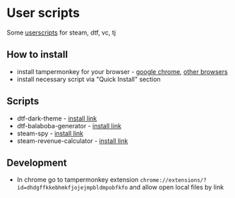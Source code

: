 # User scripts

Some [userscripts](https://en.wikipedia.org/wiki/Userscript) for steam, dtf, vc, tj

## How to install

- install tampermonkey for your browser - [google chrome](https://chrome.google.com/webstore/detail/tampermonkey/dhdgffkkebhmkfjojejmpbldmpobfkfo?hl=en), [other browsers](https://www.tampermonkey.net/?ext=dhdg&browser=chrome)
- install necessary script via "Quick Install" section

## Scripts

- dtf-dark-theme - [install link](https://github.com/Ciberusps/user-scripts/raw/main/dtf-dark-theme/dtf-dark-theme.user.js)
- dtf-balaboba-generator - [install link](https://github.com/Ciberusps/user-scripts/raw/main/dtf-balaboba-generator/dtf-balaboba-generator.user.js)
- steam-spy - [install link](https://github.com/Ciberusps/user-scripts/raw/main/steam-spy/steam-spy.user.js)
- steam-revenue-calculator - [install link](https://github.com/Ciberusps/user-scripts/raw/main/steam-revenue-calculator/steam-revenue-calculator.user.js)

## Development

- In chrome go to tampermonkey extension `chrome://extensions/?id=dhdgffkkebhmkfjojejmpbldmpobfkfo` and allow open local files by link

